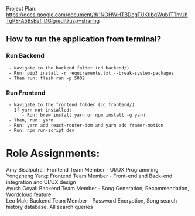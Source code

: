 Project Plan:
https://docs.google.com/document/d/1NOHWHTBDcgTUKtibqWub1TTmUhTgP8-A5BsEef_DGlg/edit?usp=sharing

## How to run the application from terminal?
### Run Backend 
     - Navigate to the backend folder (cd backend/)
     - Run: pip3 install -r requirements.txt --break-system-packages
     - Then run: flask run -p 5002
### Run Frontend 
     - Navigate to the frontend folder (cd frontend/)
     - If yarn not installed:
          - Run: brew install yarn or npm install -g yarn
     - Then, run: yarn
     - Run: yarn add react-router-dom and yarn add framer-motion
     - Run: npm run-script dev


# Role Assignments:

Amy Bisalputra : Frontend Team Member - UI/UX Programming \
Yongzheng Yang: Frontend Team Member - Front-end and Back-end integration and UI/UX design \
Ayush Goyal: Backend Team Member - Song Generation, Recommendation, Wordcloud feature \
Leo Mak: Backend Team Member - Password Encryption, Song search history database, All search queries 
